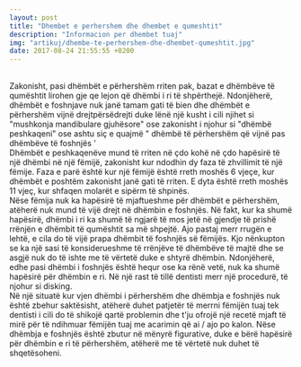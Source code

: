 ```yaml
---
layout: post
title: "Dhembet e perhershem dhe dhembet e qumeshtit"
description: "Informacion per dhembet tuaj"
img: "artikuj/dhembe-te-perhershem-dhe-dhembet-qumeshtit.jpg"
date: 2017-08-24 21:55:55 +0200
---
```


<p>
<br/>
Zakonisht, pasi dhëmbët e përhershëm rriten pak, bazat e dhëmbëve të qumështit lirohen gje qe lejon që dhëmbi i ri të shpërthejë. Ndonjëherë, dhëmbët e foshnjave nuk janë tamam gati të bien dhe dhëmbët e përhershëm vijnë drejtpërsëdrejti duke lënë një kusht i cili njihet si "mushkonja mandibulare gjuhësore" ose zakonisht i njohur si "dhëmbë peshkaqeni" ose ashtu siç e quajmë " dhëmbë të përhershëm që vijnë pas dhëmbëve të foshnjës '
<br/>
Dhëmbët e peshkaqenëve mund të rriten në çdo kohë në çdo hapësirë ​​të një dhëmbi në një fëmijë, zakonisht kur ndodhin dy faza të zhvillimit të një fëmije. Faza e parë është kur një fëmijë është rreth moshës 6 vjeçe, kur dhëmbët e poshtëm zakonisht janë gati të rriten. E dyta është rreth moshës 11 vjeç, kur shfaqen molarët e sipërm të shpinës.
<br/>
Nëse fëmija nuk ka hapësirë ​​të mjaftueshme për dhëmbët e përhershëm, atëherë nuk mund të vijë drejt në dhëmbin e foshnjës. Në fakt, kur ka shumë hapësirë, dhëmbi i ri ka shumë të ngjarë të mos jetë në gjendje të prishë rrënjën e dhëmbit të qumështit sa më shpejtë. Ajo pastaj merr rrugën e lehtë, e cila do të vijë prapa dhëmbit të foshnjës së fëmijës. Kjo nënkupton se ka një sasi të konsiderueshme të rrënjëve të dhëmbëve të majtë dhe se asgjë nuk do të ishte me të vërtetë duke e shtyrë dhëmbin. Ndonjëherë, edhe pasi dhëmbi i foshnjës është hequr ose ka rënë vetë, nuk ka shumë hapësirë ​​për dhëmbin e ri. Në një rast të tillë dentisti merr një procedurë, të njohur si disking.
<br/>
Në një situatë kur vjen dhëmbi i përhershëm dhe dhëmbja e foshnjës nuk është zbehur saktësisht, atëherë duhet patjetër të merrni fëmijën tuaj tek dentisti i cili do të shikojë qartë problemin dhe t'ju ofrojë një recetë mjaft të mirë për të ndihmuar fëmijën tuaj me acarimin që ai / ajo po kalon. Nëse dhëmbja e foshnjës është zbutur në mënyrë figurative, duke e bërë hapësirë ​​për dhëmbin e ri të përhershëm, atëherë me të vërtetë nuk duhet të shqetësoheni.
</p>
